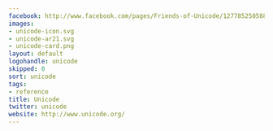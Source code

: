 ```yaml
---
facebook: http://www.facebook.com/pages/Friends-of-Unicode/127785250588285
images:
- unicode-icon.svg
- unicode-ar21.svg
- unicode-card.png
layout: default
logohandle: unicode
skipped: 0
sort: unicode
tags:
- reference
title: Unicode
twitter: unicode
website: http://www.unicode.org/
---
```

